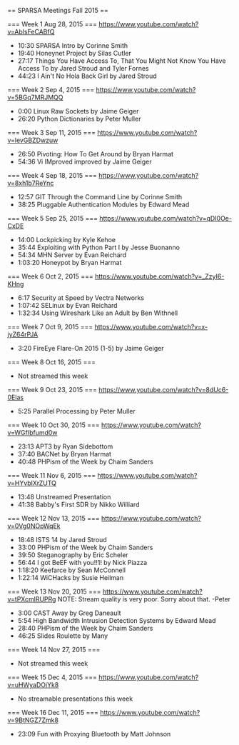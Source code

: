 == SPARSA Meetings Fall 2015 ==

=== Week 1 Aug 28, 2015 ===
https://www.youtube.com/watch?v=AblsFeCABfQ
* 10:30 SPARSA Intro by Corinne Smith
* 19:40 Honeynet Project by Silas Cutler
* 27:17 Things You Have Access To, That You Might Not Know You Have Access To by Jared Stroud and Tyler Fornes
* 44:23 I Ain't No Hola Back Girl by Jared Stroud

=== Week 2 Sep 4, 2015 ===
https://www.youtube.com/watch?v=5BGq7MRJMQQ
* 0:00 Linux Raw Sockets by Jaime Geiger
* 26:20 Python Dictionaries by Peter Muller

=== Week 3 Sep 11, 2015 ===
https://www.youtube.com/watch?v=levGBZDwzuw
* 26:50 Pivoting: How To Get Around by Bryan Harmat
* 54:36 Vi IMproved improved by Jaime Geiger

=== Week 4 Sep 18, 2015 ===
https://www.youtube.com/watch?v=8xh1b7ReYnc
* 12:57 GIT Through the Command Line by Corinne Smith
* 38:25 Pluggable Authentication Modules by Edward Mead

=== Week 5 Sep 25, 2015 ===
https://www.youtube.com/watch?v=qDI0Oe-CxDE
* 14:00 Lockpicking by Kyle Kehoe
* 35:44 Exploiting with Python Part I by Jesse Buonanno
* 54:34 MHN Server by Evan Reichard
* 1:03:20 Honeypot by Bryan Harmat

=== Week 6 Oct 2, 2015 ===
https://www.youtube.com/watch?v=_ZzyI6-KHng
* 6:17 Security at Speed by Vectra Networks
* 1:07:42 SELinux by Evan Reichard
* 1:32:34 Using Wireshark Like an Adult by Ben Withnell

=== Week 7 Oct 9, 2015 ===
https://www.youtube.com/watch?v=x-jyZ64rPJA
* 3:20 FireEye Flare-On 2015 (1-5) by Jaime Geiger

=== Week 8 Oct 16, 2015 ===
* Not streamed this week

=== Week 9 Oct 23, 2015 ===
https://www.youtube.com/watch?v=8dUc6-0Elas
* 5:25 Parallel Processing by Peter Muller

=== Week 10 Oct 30, 2015 ===
https://www.youtube.com/watch?v=WGfIbfumd0w
* 23:13 APT3 by Ryan Sidebottom
* 37:40 BACNet by Bryan Harmat
* 40:48 PHPism of the Week by Chaim Sanders

=== Week 11 Nov 6, 2015 ===
https://www.youtube.com/watch?v=HYvblXrZUTQ
* 13:48 Unstreamed Presentation
* 41:38 Babby's First SDR by Nikko Williard

=== Week 12 Nov 13, 2015 ===
https://www.youtube.com/watch?v=0Vg0NOpWqEk
* 18:48 ISTS 14 by Jared Stroud
* 33:00 PHPism of the Week by Chaim Sanders
* 39:50 Steganography by Eric Scheler
* 56:44 I got BeEF with you!!1! by Nick Piazza
* 1:18:20 Keefarce by Sean McConnell
* 1:22:14 WiCHacks by Susie Heilman

=== Week 13 Nov 20, 2015 ===
https://www.youtube.com/watch?v=tPXcmlRUPRg
NOTE: Stream quality is very poor. Sorry about that. -Peter
* 3:00 CAST Away by Greg Daneault
* 5:54 High Bandwidth Intrusion Detection Systems by Edward Mead
* 28:40 PHPism of the Week by Chaim Sanders
* 46:25 Slides Roulette by Many

=== Week 14 Nov 27, 2015 ===
* Not streamed this week

=== Week 15 Dec 4, 2015 ===
https://www.youtube.com/watch?v=uHWyaDOiYk8
* No streamable presentations this week

=== Week 16 Dec 11, 2015 ===
https://www.youtube.com/watch?v=9BtNGZ7Zmk8
* 23:09 Fun with Proxying Bluetooth by Matt Johnson
